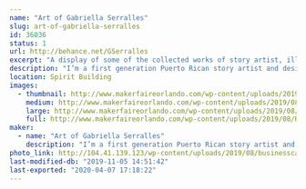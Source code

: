 ```yaml
---
name: "Art of Gabriella Serralles"
slug: art-of-gabriella-serralles
id: 36036
status: 1
url: http://behance.net/GSerralles
excerpt: "A display of some of the collected works of story artist, illustrator, and designer Gabriella Serralles including original comics, original artwork, and fan art. Acrylic charm keychains and fun stickers can be found at my booth, as well as commission opportunities for original, entirely unique artwork made at the Fair for anyone who wants them."
description: "I’m a first generation Puerto Rican story artist and designer with a fierce passion for storytelling. With a passion and skill for storytelling, I combined the visual and traditional techniques in media. Writing was never enough, so I learned the art of visual storytelling so I could truly connect and engage with my audience, so the artwork at my booth was all created with that in mind. Featuring original comics and artwork alongside fanart, stickers, and acrylic charms, you can also commission me at the fair for completely unique and original artwork."
location: Spirit Building
images:
  - thumbnail: http://www.makerfaireorlando.com/wp-content/uploads/2019/08/RAGEMIGHT.jpg
    medium: http://www.makerfaireorlando.com/wp-content/uploads/2019/08/RAGEMIGHT.jpg
    large: http://www.makerfaireorlando.com/wp-content/uploads/2019/08/RAGEMIGHT.jpg
    full: http://www.makerfaireorlando.com/wp-content/uploads/2019/08/RAGEMIGHT.jpg
maker:
  - name: "Art of Gabriella Serralles"
    description: "I’m a first generation Puerto Rican story artist and designer with a fierce passion for storytelling. I communicate story and message following the work and style of Steve Ahn (Nickelodeon Studios, Cartoon Network, Dreamworks) and Phil Craven (Dreamworks). With a passion and skill for storytelling, I combined the visual and traditional techniques in media. Writing was never enough, so I learned the art of visual storytelling so I could truly connect and engage with my audience"
photo_link: http://104.41.139.123/wp-content/uploads/2019/08/businesscard1.jpg
last-modified-db: "2019-11-05 14:51:42"
last-exported: "2020-04-07 17:18:22"
---
```


